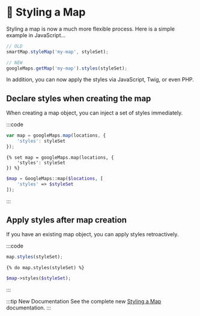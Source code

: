 # 🔧 Styling a Map

<update-message/>

Styling a map is now a much more flexible process. Here is a simple example in JavaScript...

```js
// OLD
smartMap.styleMap('my-map', styleSet);

// NEW
googleMaps.getMap('my-map').styles(styleSet);
```

In addition, you can now apply the styles via JavaScript, Twig, or even PHP.

## Declare styles when creating the map

When creating a map object, you can inject a set of styles immediately.

:::code
```js
var map = googleMaps.map(locations, {
    'styles': styleSet
});
```
```twig
{% set map = googleMaps.map(locations, {
    'styles': styleSet
}) %}
```
```php
$map = GoogleMaps::map($locations, [
    'styles' => $styleSet
]);
```
:::

## Apply styles after map creation

If you have an existing map object, you can apply styles retroactively.

:::code
```js
map.styles(styleSet);
```
```twig
{% do map.styles(styleSet) %}
```
```php
$map->styles($styleSet);
```
:::

:::tip New Documentation
See the complete new [Styling a Map](/guides/styling-a-map/) documentation.
:::
